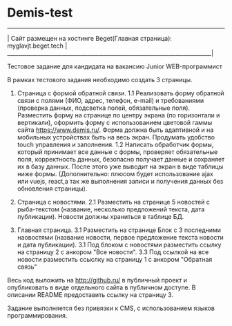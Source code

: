 # Demis-test

___________________________________________________________________________
|  Сайт размещен на хостинге Beget(Главная страница): myglavjt.beget.tech  |
\__________________________________________________________________________|


Тестовое задание для кандидата на вакансию Junior WEB-программист

В рамках тестового задания необходимо создать 3 страницы.

1. Страница с формой обратной связи.
1.1 Реализовать форму обратной связи с полями (ФИО, адрес, телефон, e-mail) и требованиями (проверка данных, подсветка полей, обязательные поля). Разместить форму на странице по центру экрана (по горизонтали и вертикали), оформить форму с использованием цветовой гаммы сайта https://www.demis.ru/. Форма должна быть адаптивной и на мобильных устройствах быть на весь экран. Продумать удобство touch управления и заполнения.
1.2 Написать обработчик формы, который принимает все данные с формы, проверяет обязательные поля, корректность данных, безопасно получает данные и сохраняет их в базу данных. После этого уже выводит на экран в виде таблицы ниже формы. (Дополнительно: плюсом будет использование ajax или vuejs, react,а так же выполнения записи и получения данных без обновления страницы).

2. Страница с новостями.
2.1  Разместить на странице 5 новостей с рыба-текстом (название, несколько предложений текста, дата публикации). Новости должны храниться в таблице БД.

3. Главная страница.
3.1 Разместить на странице Блок с 3 последними наовостями (название новости, первое предложение текста новости и дата публикации).
3.1 Под блоком с новостями разместить ссылку на страницу 2 с анкором "Все новости".
3.3 Под ссылкой на все новости разместить ссыслку на страницу 1 с анкором "Обратная связь"

Весь код выложить на http://github.ru/ в публичный проект и опубликовать в виде отдельного сайта в публичном доступе. В описании README предоставить ссылку на страницу 3.	
	
Задание выполняется без привязки к CMS, с использованием языков программирования.

